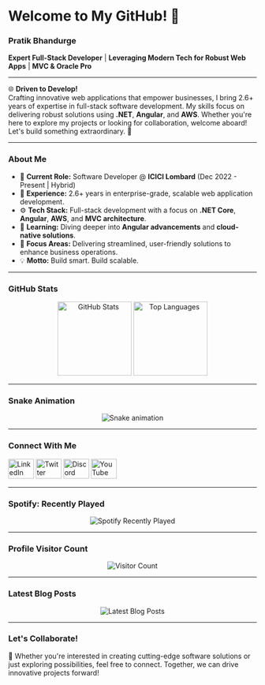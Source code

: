 # Welcome to My GitHub! 👋

### **Pratik Bhandurge**  
**Expert Full-Stack Developer** | **Leveraging Modern Tech for Robust Web Apps** | **MVC & Oracle Pro**

---

🌐 **Driven to Develop!**  
Crafting innovative web applications that empower businesses, I bring 2.6+ years of expertise in full-stack software development. My skills focus on delivering robust solutions using **.NET**, **Angular**, and **AWS**. Whether you're here to explore my projects or looking for collaboration, welcome aboard! Let's build something extraordinary. 🚀

---

### **About Me**
- 🔭 **Current Role:** Software Developer @ **ICICI Lombard** (Dec 2022 - Present | Hybrid)  
- 💼 **Experience:** 2.6+ years in enterprise-grade, scalable web application development.  
- ⚙️ **Tech Stack:** Full-stack development with a focus on **.NET Core**, **Angular**, **AWS**, and **MVC architecture**.  
- 🌱 **Learning:** Diving deeper into **Angular advancements** and **cloud-native solutions**.  
- 🎯 **Focus Areas:** Delivering streamlined, user-friendly solutions to enhance business operations.  
- 💡 **Motto:** Build smart. Build scalable.

---

### **GitHub Stats**
<div align="center">
  <img src="https://github-readme-stats.vercel.app/api?username=Pratikbhandurge2022&hide_title=false&hide_rank=false&show_icons=true&include_all_commits=true&count_private=true&disable_animations=false&theme=dracula&locale=en&hide_border=false&order=1" height="150" alt="GitHub Stats" />
  <img src="https://github-readme-stats.vercel.app/api/top-langs?username=Pratikbhandurge2022&locale=en&hide_title=false&layout=compact&card_width=320&langs_count=5&theme=dracula&hide_border=false&order=2" height="150" alt="Top Languages" />
</div>

---

### **Snake Animation**
<p align="center">
  <img src="https://raw.githubusercontent.com/Pratikbhandurge2022/Pratikbhandurge2022/output/snake.svg" alt="Snake animation" />
</p>

---

### **Connect With Me**
<div align="left">
  <a href="https://www.linkedin.com/in/pratikbhandurge2022"><img src="https://raw.githubusercontent.com/maurodesouza/profile-readme-generator/master/src/assets/icons/social/linkedin/default.svg" width="52" height="40" alt="LinkedIn" /></a>
  <a href="https://twitter.com/yourtwitterhandle"><img src="https://raw.githubusercontent.com/maurodesouza/profile-readme-generator/master/src/assets/icons/social/twitter/default.svg" width="52" height="40" alt="Twitter" /></a>
  <a href="https://discord.gg/yourdiscordlink"><img src="https://raw.githubusercontent.com/maurodesouza/profile-readme-generator/master/src/assets/icons/social/discord/default.svg" width="52" height="40" alt="Discord" /></a>
  <a href="https://www.youtube.com/channel/yourchannelid"><img src="https://raw.githubusercontent.com/maurodesouza/profile-readme-generator/master/src/assets/icons/social/youtube/default.svg" width="52" height="40" alt="YouTube" /></a>
</div>

---

### **Spotify: Recently Played**
<div align="center">
  <img src="https://spotify-recently-played-readme.vercel.app/api?count=5" alt="Spotify Recently Played" />
</div>

---

### **Profile Visitor Count**
<div align="center">
  <img src="https://profile-counter.glitch.me/Pratikbhandurge2022/count.svg?" alt="Visitor Count" />
</div>

---

### **Latest Blog Posts**
<div align="center">
  <img src="https://github-read-medium-git-main.pahlevikun.vercel.app/latest?limit=4" alt="Latest Blog Posts" />
</div>

---

### **Let's Collaborate!**
💬 Whether you're interested in creating cutting-edge software solutions or just exploring possibilities, feel free to connect. Together, we can drive innovative projects forward!
